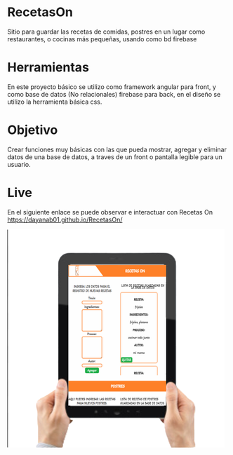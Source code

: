 # RecetasOn
Sitio para guardar las recetas de comidas, postres en un lugar como restaurantes, o cocinas más pequeñas, usando como bd firebase

# Herramientas
En este proyecto básico se utilizo como framework angular para front, y como base de datos (No relacionales) firebase para back, en el 
diseño se utilizo la herramienta básica css.

# Objetivo
Crear funciones muy básicas con las que pueda mostrar, agregar y eliminar datos de una base de datos, a traves de un front o 
pantalla legible para un usuario.

# Live
En el siguiente enlace se puede observar e interactuar con Recetas On <a href="https://dayanab01.github.io/RecetasOn/">https://dayanab01.github.io/RecetasOn/</a>

<img src="/src/assets/imagenes/principal.png"></img>
